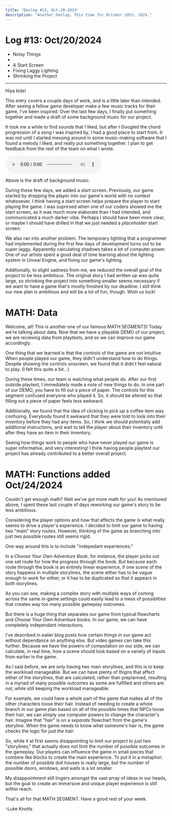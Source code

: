 ```yaml
---
title: "Devlog #13, Oct-20-2024"
description: "Another Devlog. This time for October 20th, 2024."
---
```


# Log <span class="date">#</span>13: <span class="date">Oct/20/2024</span>

<ul>
<li class="summary">Noisy Things<li>
<li class="summary">A Start Screen</li>
<li class="summary">Fixing Laggy Lighting</li>
<li class="summary">Shrinking the Project</li>
</ul>

---

Hiya kids!

This entry covers a couple days of work, and is a little later than intended. After seeing a fellow game developer make a few music tracks for their game, I've been inspired. Over the last few days, I finally put something together and made a draft of some background music for our project.

It took me a while to find sounds that I liked, but after I Googled the chord progression of a song I was inspired by, I had a good place to start from. It was not until I started messing around in some music-making software that I found a melody I liked, and really put something together. I plan to get feedback from the rest of the team on what I wrote.

<audio controls>
  <source src="/music/erase1.wav">
Your browser does not support the audio element.
</audio>

<span class="image-desc">Above is the draft of background music.</span>

During these few days, we added a start screen. Previously, our game started by dropping the player into our game's world with no context whatsoever. I think having a start screen helps prepare the player to start playing the game. I was suprirsed when one of our coders showed me the start screen, as it was much more elaborate than I had intended, and communicated a much darker vibe. Perhaps I should have been more clear, or maybe I should have drilled in that we just needed a <i>placeholder</i> start screen.

We also ran into another problem. The temporary lighting that a programmer had implemented during the first few days of development turns out to be super laggy. Apparently calculating shadows takes a lot of computer power. One of our artists spent a good deal of time learning about the lighting system in Unreal Engine, and fixing our game's lighting.

Additionally, to slight sadness from me, we reduced the overall goal of the project to be less ambitious. The original story I had written up was quite large, so shrinking the project into something smaller seems necessary if we want to have a game that's mostly finished by our deadline. I still think our new plan is ambitious and will be a lot of fun, though. Wish us luck!

<h1>MATH: Data</h1>

Welcome, all! This is another one of our famous MATH SEGMENTS! Today we're talking about data. Now that we have a playable DEMO of our project, we are recieving data from playtests, and so we can improve our game accordingly.

One thing that we learned is that the controls of the game are not intuitive. When people played our game, they didn't understand how to do things. Despite showing the controls onscreen, we found that it didn't feel natural to play. (I felt this quite a bit...)

During these times, our team is watching what people do. After our first outside playtest, I immediately made a note of new things to do. In one part of our DEMO, you have to fill out a piece of paper. The controls for this segment confused everyone who played it. So, it should be altered so that filling out a piece of paper feels less awkward.

Additionally, we found that the idea of clicking to pick up a coffee item was confusing. Everybody found it awkward that they were told to look into their inventory before they had any items. So, I think we should potentially add additional instructions, and wait to tell the player about their inventory until after they have an item in their inventory.

Seeing how things work to people who have never played our game is super informative, and very interesting! I think having people playtest our project has already contributed to a better overall project.

<h1>MATH: Functions <span class="date">added Oct/24/2024</span></h1>

Couldn't get enough math? Well we've got more math for you! As mentioned above, I spent these last couple of days reworking our game's story to be less ambitious.

Considering the player options and how that affects the game is what really seems to drive a player's experience. I decided to limit our game to having two "main" story routes. However, thinking of the game as branching into just two possible routes still seems rigid.

One way around this is to include "indepedant experiences."

In a <i>Choose Your Own Adventure Book</i>, for instance, the player picks out one set route for how the progress through the book. But because each route through the book is an entirely linear experience, if one scene of the story happens in multiple storylines, the scene either has to be vague enough to work for either, or it has to be duplicated so that it appears in both storylines.

As you can see, making a complex story with multiple ways of coming across the same in-game settings could easily lead to a mess of possiblities that creates way too many possible gameplay outcomes.

But there is a huge thing that separates our game from typical flowcharts and <i>Choose Your Own Adventure</i> books. In our game, we can have completely independant interactions.

I've described in ealier blog posts how certain things in our game act without dependance on anything else. But video games can take this further. Because we have the powers of <span class="bug">computation</span> on our side, we can calculate, in real time, how a scene should look based on a variety of inputs from earlier in the game.

As I said before, we are only having two main storylines, and this is to keep the workload manageable. But we can have plenty of thigns that affect either of the storylines, that are calculated, rather than preplanned, resulting in a myriad of many possible outcomes as some are fulfilled and others are not, while still keeping the workload manageable.

For example, we could have a whole part of the game that makes all of the other characters loose their hair. Instead of needing to create a whole branch in our game plan based on all of the possible times that NPCs loose their hair, we can simply use <span class="bug">computer powers</span> to change the character's hair. Imagine that "hair" is on a <i>separate</i> flowchart from the game's storyline. When the game needs to know what someone's hair is, the game checks the logic for <i>just the hair</i>.

So, while it at first seems disappointing to limit our project to just two "storylines," that actually does not limit the number of possible outcomes in the gameplay. Our players can influence the game in small pieces that combine like blocks to create the main experience. To put it in a metaphor: the number of possible doll houses is really large, but the number of possible doors, windows, and walls is a lot smaller.

My disappointment still lingers amongst the vast array of ideas in our heads, but the goal to create an immersive and unique player experience is still within reach.

That's all for that MATH SEGMENT. Have a good rest of your week.

<p class="signature">-Luke Knotts</p>
